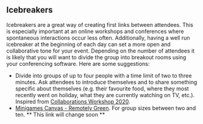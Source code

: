 ## Icebreakers

Icebreakers are a great way of creating first links between attendees.
This is especially important at an online workshops and conferences where spontaneous interactions occur less often.
Additionally, having a well run icebreaker at the beginning of each day can set a more open and collaborative tone for your event.
Depending on the number of attendees it is likely that you will want to divide the group into breakout rooms using your conferencing software.
Here are some suggestions:

- Divide into groups of up to four people with a time limit of two to three minutes.
  Ask attendees to introduce themselves and to share something specific about themselves (e.g. their favourite food, where they most recently went on holiday, what they are currently watching on TV, etc.).
  Inspired from [Collaborations Workshop 2020](https://www.software.ac.uk/cw20).
- [Minigames Canvas - Remotely Green](https://docs.google.com/presentation/d/1i3WlLHKHV7L7D94LM43znokhHTU15Y0hEZSy-EiLTTM/edit?usp=sharing).
  For group sizes between two and ten. ** This link will change soon **
